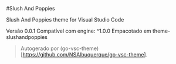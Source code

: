 #Slush And Poppies

Slush And Poppies theme for Visual Studio Code

Versão 0.0.1
Compatível com engine: ^1.0.0
Empacotado em theme-slushandpoppies

> Autogerado por (go-vsc-theme)[https://github.com/NSAlbuquerque/go-vsc-theme].